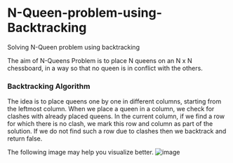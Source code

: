# N-Queen-problem-using-Backtracking
Solving N-Queen problem using backtracking

The aim of N-Queens Problem is to place N queens on an N x N chessboard, in a way so that no queen is in conflict with the others.

### Backtracking Algorithm
The idea is to place queens one by one in different columns, starting from the leftmost column. When we place a queen in a column, we check for clashes with already placed queens. In the current column, if we find a row for which there is no clash, we mark this row and column as part of the solution. If we do not find such a row due to clashes then we backtrack and return false.

The following image may help you visualize better. ![image](https://github.com/waqqasiq/N-Queen-problem-using-backtracking/blob/master/Sample_Input_Output.png)
